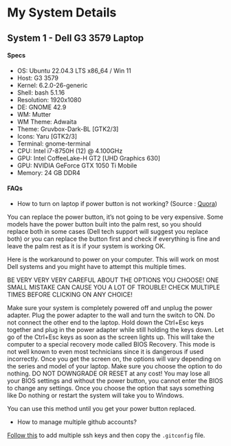 # My System Details
## System 1 - Dell G3 3579 Laptop 
#### Specs  
- OS: Ubuntu 22.04.3 LTS x86_64 / Win 11
- Host: G3 3579 
- Kernel: 6.2.0-26-generic   
- Shell: bash 5.1.16 
- Resolution: 1920x1080 
- DE: GNOME 42.9 
- WM: Mutter 
- WM Theme: Adwaita 
- Theme: Gruvbox-Dark-BL [GTK2/3]
- Icons: Yaru [GTK2/3] 
- Terminal: gnome-terminal 
- CPU: Intel i7-8750H (12) @ 4.100GHz 
- GPU: Intel CoffeeLake-H GT2 [UHD Graphics 630] 
- GPU: NVIDIA GeForce GTX 1050 Ti Mobile 
- Memory: 24 GB DDR4 

#### FAQs
- How to turn on laptop if power button is not working? (Source : [Quora](https://www.quora.com/My-Dell-G3-3590-wont-turn-on-when-I-press-the-power-button-Nothing-happens-the-keyboard-doesnt-light-up-and-the-laptop-doesnt-start-What-should-I-do))

You can replace the power button, it’s not going to be very expensive. Some models have the power button built into the palm rest, so you should replace both in some cases (Dell tech support will suggest you replace both) or you can replace the button first and check if everything is fine and leave the palm rest as it is if your system is working OK.

Here is the workaround to power on your computer. This will work on most Dell systems and you might have to attempt this multiple times.

BE VERY VERY VERY CAREFUL ABOUT THE OPTIONS YOU CHOOSE! ONE SMALL MISTAKE CAN CAUSE YOU A LOT OF TROUBLE! CHECK MULTIPLE TIMES BEFORE CLICKING ON ANY CHOICE!

Make sure your system is completely powered off and unplug the power adapter. Plug the power adapter to the wall and turn the switch to ON. Do not connect the other end to the laptop. Hold down the Ctrl+Esc keys together and plug in the power adapter while still holding the keys down. Let go of the Ctrl+Esc keys as soon as the screen lights up. This will take the computer to a special recovery mode called BIOS Recovery. This mode is not well known to even most technicians since it is dangerous if used incorrectly. Once you get the screen on, the options will vary depending on the series and model of your laptop. Make sure you choose the option to do nothing. DO NOT DOWNGRADE OR RESET at any cost! You may lose all your BIOS settings and without the power button, you cannot enter the BIOS to change any settings. Once you choose the option that says something like Do nothing or restart the system will take you to Windows.

You can use this method until you get your power button replaced.

- How to manage multiple github accounts? 

[Follow this](https://www.freecodecamp.org/news/manage-multiple-github-accounts-the-ssh-way-2dadc30ccaca/) to add multiple ssh keys and then copy the `.gitconfig` file.
